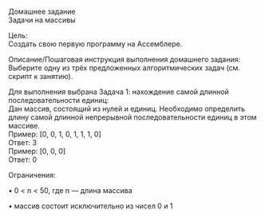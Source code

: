 Домашнее задание  
Задачи на массивы

Цель:  
Создать свою первую программу на Ассемблере.

Описание/Пошаговая инструкция выполнения домашнего задания:  
Выберите одну из трёх предложенных алгоритмических задач (см. скрипт к занятию).

Для выполнения выбрана Задача 1: нахождение самой длинной последовательности единиц:  
Дан массив, состоящий из нулей и единиц. Необходимо определить длину самой длинной непрерывной последовательности единиц в этом массиве.  
Пример: [0, 0, 1, 0, 1, 1, 1, 0]  
Ответ: 3  
Пример: [0, 0, 0]  
Ответ: 0  

Ограничения:  

• 0 < n < 50, где n — длина массива  

• массив состоит исключительно из чисел 0 и 1  
